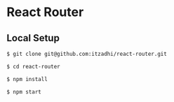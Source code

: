 # React Router

## Local Setup

```sh
$ git clone git@github.com:itzadhi/react-router.git
```

```sh
$ cd react-router
```

```sh
$ npm install
```

```sh
$ npm start
```
